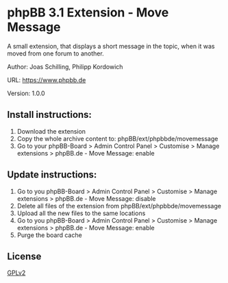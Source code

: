 # phpBB 3.1 Extension - Move Message

 A small extension, that displays a short message in the topic, when it was moved from one forum to another.

Author: Joas Schilling, Philipp Kordowich

URL: https://www.phpbb.de

Version: 1.0.0

## Install instructions:
1. Download the extension
2. Copy the whole archive content to: phpBB/ext/phpbbde/movemessage
3. Go to your phpBB-Board > Admin Control Panel > Customise > Manage extensions > phpBB.de - Move Message: enable

## Update instructions:
1. Go to you phpBB-Board > Admin Control Panel > Customise > Manage extensions > phpBB.de - Move Message: disable
2. Delete all files of the extension from phpBB/ext/phpbbde/movemessage
3. Upload all the new files to the same locations
4. Go to you phpBB-Board > Admin Control Panel > Customise > Manage extensions > phpBB.de - Move Message: enable
5. Purge the board cache

## License

[GPLv2](license.txt)

